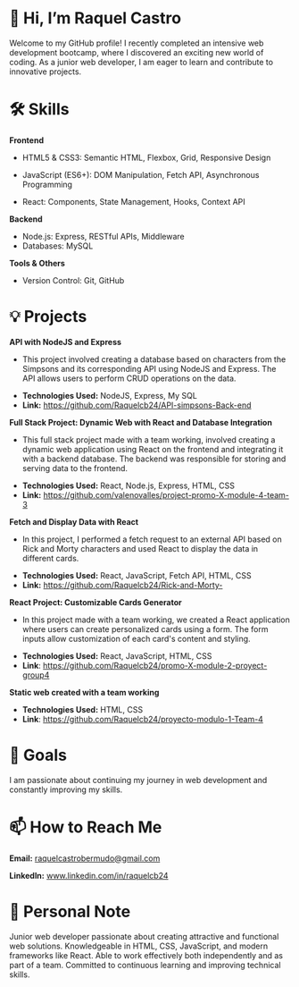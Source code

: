 
# 👋 Hi, I’m Raquel Castro

Welcome to my GitHub profile! 
I recently completed an intensive web development bootcamp, where I discovered an exciting new world of coding. As a junior web developer, I am eager to learn and contribute to innovative projects.

# 🛠️ Skills
 **Frontend**

   * HTML5 & CSS3: Semantic HTML, Flexbox, Grid, Responsive Design
    
   * JavaScript (ES6+): DOM Manipulation, Fetch API, Asynchronous Programming

   * React: Components, State Management, Hooks, Context API

**Backend**
    
* Node.js: Express, RESTful APIs, Middleware
* Databases: MySQL

**Tools & Others**
  * Version Control: Git, GitHub

# 💡 Projects

**API with NodeJS and Express**  
- This project involved creating a database based on characters from the Simpsons and its corresponding API using NodeJS and Express. The API allows users to perform CRUD operations on the data.
* **Technologies Used:** NodeJS, Express, My SQL
 * **Link:** https://github.com/Raquelcb24/API-simpsons-Back-end

**Full Stack Project: Dynamic Web with React and Database Integration** 
- This full stack project made with a team working, involved creating a dynamic web application using React on the frontend and integrating it with a backend database. The backend was responsible for storing and serving data to the frontend.
* **Technologies Used:** React, Node.js, Express, HTML, CSS
 * **Link:** https://github.com/valenovalles/project-promo-X-module-4-team-3


**Fetch and Display Data with React** 
- In this project, I performed a fetch request to an external API based on Rick and Morty characters and used React to display the data in different cards.
*  **Technologies Used:** React, JavaScript, Fetch API, HTML, CSS
* **Link:** https://github.com/Raquelcb24/Rick-and-Morty-

**React Project: Customizable Cards Generator** 
- In this project made with a team working, we created a React application where users can create personalized cards using a form. The form inputs allow customization of each card's content and styling.

*  **Technologies Used:** React, JavaScript, HTML, CSS
* **Link**: https://github.com/Raquelcb24/promo-X-module-2-proyect-group4

**Static web created with a team working**
*  **Technologies Used:** HTML, CSS
* **Link**: https://github.com/Raquelcb24/proyecto-modulo-1-Team-4

# 🎯 Goals
I am passionate about continuing my journey in web development and constantly improving my skills.

# 📫 How to Reach Me
**Email:** raquelcastrobermudo@gmail.com

**LinkedIn:** www.linkedin.com/in/raquelcb24

# 🌟 Personal Note
Junior web developer passionate about creating attractive and functional web solutions. Knowledgeable in HTML, CSS, JavaScript, and modern frameworks like React. Able to work effectively both independently and as part of a team. Committed to continuous learning and improving technical skills.
